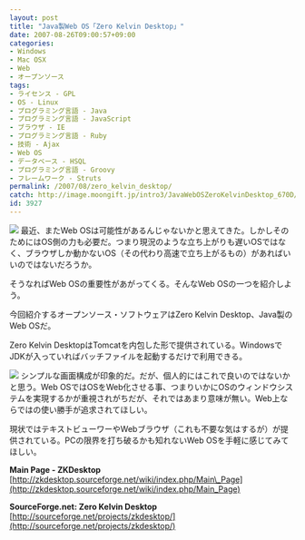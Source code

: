```yaml
---
layout: post
title: "Java製Web OS「Zero Kelvin Desktop」"
date: 2007-08-26T09:00:57+09:00
categories:
- Windows
- Mac OSX
- Web
- オープンソース
tags: 
- ライセンス - GPL
- OS - Linux
- プログラミング言語 - Java
- プログラミング言語 - JavaScript
- ブラウザ - IE
- プログラミング言語 - Ruby
- 技術 - Ajax
- Web OS
- データベース - HSQL
- プログラミング言語 - Groovy
- フレームワーク - Struts
permalink: /2007/08/zero_kelvin_desktop/
catch: http://image.moongift.jp/intro3/JavaWebOSZeroKelvinDesktop_670D/3dsearch4_thumb.png
id: 3927
---
```

[![](http://image.moongift.jp/intro3/JavaWebOSZeroKelvinDesktop_670D/3dsearch3_thumb.png)](http://image.moongift.jp/intro3/JavaWebOSZeroKelvinDesktop_670D/3dsearch32.png) 最近、またWeb OSは可能性があるんじゃないかと思えてきた。しかしそのためにはOS側の力も必要だ。つまり現況のような立ち上がりも遅いOSではなく、ブラウザしか動かないOS（その代わり高速で立ち上がるもの）があればいいのではないだろうか。   
  
そうなればWeb OSの重要性があがってくる。そんなWeb OSの一つを紹介しよう。   
  
今回紹介するオープンソース・ソフトウェアはZero Kelvin Desktop、Java製のWeb OSだ。   
  
<!--more-->  
  
Zero Kelvin DesktopはTomcatを内包した形で提供されている。WindowsでJDKが入っていればバッチファイルを起動するだけで利用できる。   
  
[![](http://image.moongift.jp/intro3/JavaWebOSZeroKelvinDesktop_670D/3dsearch4_thumb.png)](http://image.moongift.jp/intro3/JavaWebOSZeroKelvinDesktop_670D/3dsearch42.png) シンプルな画面構成が印象的だ。だが、個人的にはこれで良いのではないかと思う。Web OSではOSをWeb化させる事、つまりいかにOSのウィンドウシステムを実現するかが重視されがちだが、それではあまり意味が無い。Web上ならではの使い勝手が追求されてほしい。   
  
現状ではテキストビューワーやWebブラウザ（これも不要な気はするが）が提供されている。PCの限界を打ち破るかも知れないWeb OSを手軽に感じてみてほしい。   
  
**Main Page - ZKDesktop**  
[http://zkdesktop.sourceforge.net/wiki/index.php/Main\_Page](http://zkdesktop.sourceforge.net/wiki/index.php/Main_Page)  
  
**SourceForge.net: Zero Kelvin Desktop**  
[http://sourceforge.net/projects/zkdesktop/](http://sourceforge.net/projects/zkdesktop/)